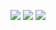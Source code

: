 ![](https://github-readme-stats.vercel.app/api?username=SetoSkins&show_icons=true&theme=dark&count_private=true)
![](https://github-readme-stats.vercel.app/api/top-langs/?username=SetoSkins&theme=dark&layout=compact)
![](https://stats.justsong.cn/api/bilibili/?id=15421963&theme=dark)
